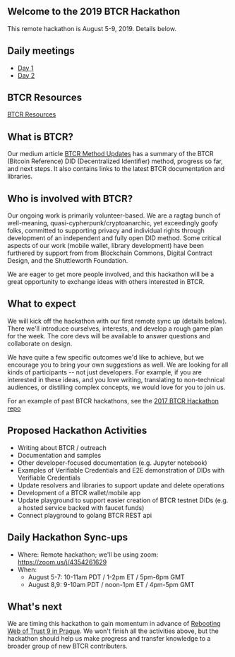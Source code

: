 ## Welcome to the 2019 BTCR Hackathon

This remote hackathon is August 5-9, 2019. Details below.

## Daily meetings

- [Day 1](daily/day1.md)
- [Day 2](daily/day2.md)

## BTCR Resources

[BTCR Resources](https://github.com/w3c-ccg/didm-btcr/blob/gh-pages/resources.md)

## What is BTCR?

Our medium article [BTCR Method Updates](https://medium.com/@kimdhamilton/btcr-did-method-updates-d0fd14386139) has a summary of the BTCR (Bitcoin Reference) DID (Decentralized Identifier) method, progress so far, and next steps. It also contains links to the latest BTCR documentation and libraries. 

## Who is involved with BTCR?

Our ongoing work is primarily volunteer-based. We are a ragtag bunch of well-meaning, quasi-cypherpunk/cryptoanarchic, yet exceedingly goofy folks, committed to supporting privacy and individual rights through development of an independent and fully open DID method. Some critical aspects of our work (mobile wallet, library development) have been furthered by support from from Blockchain Commons, Digital Contract Design, and the Shuttleworth Foundation.

We are eager to get more people involved, and this hackathon will be a great opportunity to exchange ideas with others interested in BTCR. 

## What to expect

We will kick off the hackathon with our first remote sync up (details below). There we'll introduce ourselves, interests, and develop a rough game plan for the week. The core devs will be available to answer questions and collaborate on design.

We have quite a few specific outcomes we'd like to achieve, but we encourage you to bring your own suggestions as well. We are looking for all kinds of participants -- not just developers. For example, if you are interested in these ideas, and you love writing, translating to non-technical audiences, or distilling complex concepts, we would love for you to join us. 

For an example of past BTCR hackathons, see the [2017 BTCR Hackathon repo](https://weboftrustinfo.github.io/btcr-hackathon-2017/)

## Proposed Hackathon Activities

- Writing about BTCR / outreach
- Documentation and samples
- Other developer-focused documentation (e.g. Jupyter notebook)
- Examples of Verifiable Credentials and E2E demonstration of DIDs with Verifiable Credentials
- Update resolvers and libraries to support update and delete operations
- Development of a BTCR wallet/mobile app
- Update playground to support easier creation of BTCR testnet DIDs (e.g. a hosted service backed with faucet funds)
- Connect playground to golang BTCR REST api

## Daily Hackathon Sync-ups

- Where: Remote hackathon; we'll be using zoom: https://zoom.us/j/4354261629
- When: 
    - August 5-7: 10-11am PDT / 1-2pm ET / 5pm-6pm GMT
    - August 8,9: 9-10am PDT / noon-1pm ET / 4pm-5pm GMT

## What's next

We are timing this hackathon to gain momentum in advance of [Rebooting Web of Trust 9 in Prague](https://eventbrite.com/e/rebooting-the-web-of-trust-ix-2019b-prague-tickets-63443365815). We won't finish all the activities above, but the hackathon should help us make progress and transfer knowledge to a broader group of new BTCR contributers.


